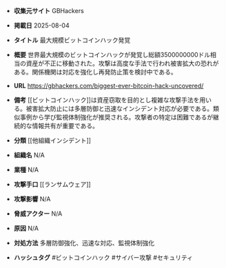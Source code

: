 - **収集元サイト**
GBHackers

- **掲載日**
2025-08-04

- **タイトル**
最大規模ビットコインハック発覚

- **概要**
世界最大規模のビットコインハックが発覚し総額3500000000ドル相当の資産が不正に移動された。攻撃は高度な手法で行われ被害拡大の恐れがある。関係機関は対応を強化し再発防止策を検討中である。

- **URL**
https://gbhackers.com/biggest-ever-bitcoin-hack-uncovered/

- **備考**
[[ビットコインハック]]は資産窃取を目的とし複雑な攻撃手法を用いる。被害拡大防止には多層防御と迅速なインシデント対応が必要である。類似事例から学び監視体制強化が推奨される。攻撃者の特定は困難であるが継続的な情報共有が重要である。

- **分類**
[[他組織インシデント]]

- **組織名**
N/A

- **業種**
N/A

- **攻撃手口**
[[ランサムウェア]]

- **攻撃影響**
N/A

- **脅威アクター**
N/A

- **原因**
N/A

- **対処方法**
多層防御強化、迅速な対応、監視体制強化

- **ハッシュタグ**
#ビットコインハック #サイバー攻撃 #セキュリティ
